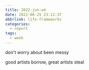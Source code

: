 ```yaml
---
title: 2022-jun-w4
date: 2022-06-25 23:12:37
abbrlink: life-frameworks
categories:
  - report
tags:
  - week
---
```


don't worry about been messy

good artists borrow, great artists steal
